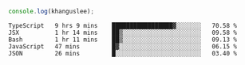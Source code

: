 ```js
console.log(khanguslee);
```

<!--START_SECTION:waka-->
```text
TypeScript   9 hrs 9 mins    █████████████████▓░░░░░░░   70.58 % 
JSX          1 hr 14 mins    ██▒░░░░░░░░░░░░░░░░░░░░░░   09.58 % 
Bash         1 hr 11 mins    ██▒░░░░░░░░░░░░░░░░░░░░░░   09.13 % 
JavaScript   47 mins         █▓░░░░░░░░░░░░░░░░░░░░░░░   06.15 % 
JSON         26 mins         █░░░░░░░░░░░░░░░░░░░░░░░░   03.40 % 
```
<!--END_SECTION:waka-->

<!--
**khanguslee/khanguslee** is a ✨ _special_ ✨ repository because its `README.md` (this file) appears on your GitHub profile.

Here are some ideas to get you started:

- 🔭 I’m currently working on ...
- 🌱 I’m currently learning ...
- 👯 I’m looking to collaborate on ...
- 🤔 I’m looking for help with ...
- 💬 Ask me about ...
- 📫 How to reach me: ...
- 😄 Pronouns: ...
- ⚡ Fun fact: ...
-->
